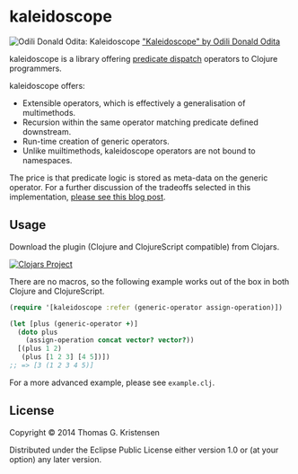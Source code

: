 # kaleidoscope

![Odili Donald Odita: Kaleidoscope](http://upload.wikimedia.org/wikipedia/commons/thumb/8/8f/Odili_NB-A_%287704409802%29.jpg/800px-Odili_NB-A_%287704409802%29.jpg)
["Kaleidoscope" by Odili Donald Odita](http://commons.wikimedia.org/wiki/File:Odili_NB-A_(7704409802).jpg)

kaleidoscope is a library offering
[predicate dispatch](http://en.wikipedia.org/wiki/Predicate_dispatch)
operators to Clojure programmers.

kaleidoscope offers:

- Extensible operators, which is effectively a generalisation of
  multimethods.
- Recursion within the same operator matching predicate defined
  downstream.
- Run-time creation of generic operators.
- Unlike muiltimethods, kaleidoscope operators are not bound to
  namespaces.

The price is that predicate logic is stored as meta-data on the generic
operator. For a further discussion of the tradeoffs selected in this
implementation,
[please see this blog post](http://tgk.github.io/2013/06/generic-operator-predicate-dispatch-semantics-in-clojure.html).

## Usage

Download the plugin (Clojure and ClojureScript compatible) from Clojars.

[![Clojars Project](http://clojars.org/kaleidoscope/latest-version.svg)](http://clojars.org/kaleidoscope)

There are no macros, so the following example works out of the box in
both Clojure and ClojureScript.

```clojure
(require '[kaleidoscope :refer (generic-operator assign-operation)])

(let [plus (generic-operator +)]
  (doto plus
    (assign-operation concat vector? vector?))
  [(plus 1 2)
   (plus [1 2 3] [4 5])])
;; => [3 (1 2 3 4 5)]
```

For a more advanced example, please see `example.clj`.

## License

Copyright © 2014 Thomas G. Kristensen

Distributed under the Eclipse Public License either version 1.0 or (at
your option) any later version.
